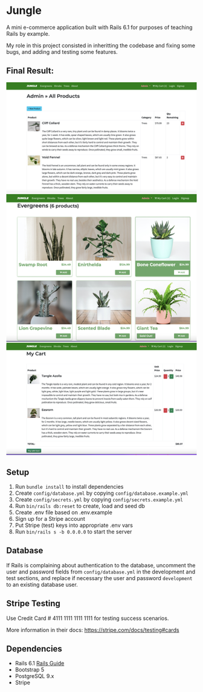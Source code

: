 # Jungle

A mini e-commerce application built with Rails 6.1 for purposes of teaching Rails by example. 

My role in this project consisted in inheritting the codebase and fixing some bugs, and adding and testing some features.

## Final Result:

!["Admin Product Page"](https://github.com/YoussefBenAmmar/Jungle-rails/blob/master/docs/jungle-amdin-products.png?raw=true)
!["User Product Page"](https://github.com/YoussefBenAmmar/Jungle-rails/blob/master/docs/jungle-products.png?raw=true)
!["Cart"](https://github.com/YoussefBenAmmar/Jungle-rails/blob/master/docs/Jungle-my-cart.png?raw=true)


## Setup

1. Run `bundle install` to install dependencies
2. Create `config/database.yml` by copying `config/database.example.yml`
3. Create `config/secrets.yml` by copying `config/secrets.example.yml`
4. Run `bin/rails db:reset` to create, load and seed db
5. Create .env file based on .env.example
6. Sign up for a Stripe account
7. Put Stripe (test) keys into appropriate .env vars
8. Run `bin/rails s -b 0.0.0.0` to start the server

## Database

If Rails is complaining about authentication to the database, uncomment the user and password fields from `config/database.yml` in the development and test sections, and replace if necessary the user and password `development` to an existing database user.

## Stripe Testing

Use Credit Card # 4111 1111 1111 1111 for testing success scenarios.

More information in their docs: <https://stripe.com/docs/testing#cards>

## Dependencies

- Rails 6.1 [Rails Guide](http://guides.rubyonrails.org/v6.1/)
- Bootstrap 5
- PostgreSQL 9.x
- Stripe
